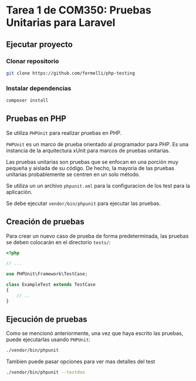 # Tarea 1 de COM350: Pruebas Unitarias para Laravel

## Ejecutar proyecto

### Clonar repositorio

```bash
git clone https://github.com/fermelli/php-testing
```

### Instalar dependencias

```bash
composer install
```

## Pruebas en PHP

Se utiliza `PHPUnit` para realizar pruebas en PHP.

`PHPUnit` es un marco de prueba orientado al programador para PHP. Es una instancia de la arquitectura xUnit para marcos de pruebas unitarias.

Las pruebas unitarias son pruebas que se enfocan en una porción muy pequeña y aislada de su código. De hecho, la mayoría de las pruebas unitarias probablemente se centren en un solo método.

Se utiliza un un archivo `phpunit.xml` para la configuracion de los test para la aplicación.

Se debe ejecutar `vendor/bin/phpunit` para ejecutar las pruebas.

## Creación de pruebas

Para crear un nuevo caso de prueba de forma predeterminada, las pruebas se deben colocarán en el directorio `tests/`:

```php
<?php

// ...

use PHPUnit\Framework\TestCase;

class ExampleTest extends TestCase
{
    // ..
}
```

## Ejecución de pruebas

Como se mencionó anteriormente, una vez que haya escrito las pruebas, puede ejecutarlas usando `PHPUnit`:

```bash
./vendor/bin/phpunit
```

Tambien puede pasar opciones para ver mas detalles del test

```bash
./vendor/bin/phpunit --testdox
```
